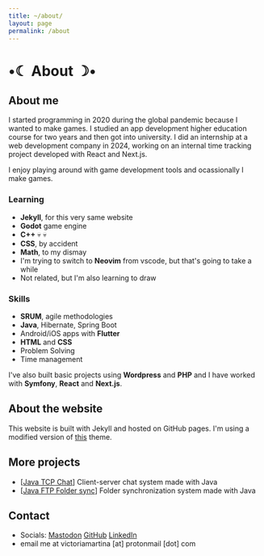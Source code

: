 ```yaml
---
title: ~/about/
layout: page
permalink: /about
---
```


# •☾ About ☽•

## About me

I started programming in 2020 during the global pandemic because I wanted to make games. I studied an app development higher education course for two years and then got into university. I did an internship at a web development company in 2024, working on an internal time tracking project developed with React and Next.js.

I enjoy playing around with game development tools and ocassionally I make games.

### Learning

- **Jekyll**, for this very same website
- **Godot** game engine
- **C++** 💀 💀
- **CSS**, by accident
- **Math**, to my dismay
- I'm trying to switch to **Neovim** from vscode, but that's going to take a while
- Not related, but I'm also learning to draw

### Skills

- **SRUM**, agile methodologies
- **Java**, Hibernate, Spring Boot
- Android/iOS apps with **Flutter** 
- **HTML** and **CSS**
- Problem Solving
- Time management

I've also built basic projects using **Wordpress** and **PHP** and I have worked with **Symfony**, **React** and **Next.js**.

## About the website

This website is built with Jekyll and hosted on GitHub pages. I'm using a modified version of [this](https://github.com/b2a3e8/jekyll-theme-console) theme.

## More projects

- \[[Java TCP Chat](https://github.com/victryx/TINAC-Chat)\] Client-server chat system made with Java
- \[[Java FTP Folder sync](https://github.com/victryx/SuperSync)\] Folder synchronization system made with Java

## Contact

- Socials: [Mastodon](https://tech.lgbt/@victrix) [GitHub](https://github.com/victryx) [LinkedIn](https://www.linkedin.com/in/victoria-quijada-08b5622ab/)
- email me at victoriamartina \[at\] protonmail \[dot\] com
